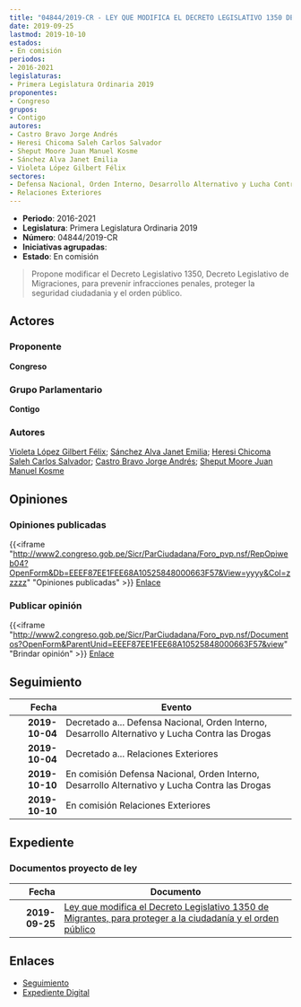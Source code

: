 ```yaml
---
title: "04844/2019-CR - LEY QUE MODIFICA EL DECRETO LEGISLATIVO 1350 DE MIGRANTES, PARA PROTEGER A LA CIUDADANÍA Y EL ORDEN PÚBLICO"
date: 2019-09-25
lastmod: 2019-10-10
estados:
- En comisión
periodos:
- 2016-2021
legislaturas:
- Primera Legislatura Ordinaria 2019
proponentes:
- Congreso
grupos:
- Contigo
autores:
- Castro Bravo Jorge Andrés
- Heresi Chicoma Saleh Carlos Salvador
- Sheput Moore Juan Manuel Kosme
- Sánchez Alva Janet Emilia
- Violeta López Gilbert Félix
sectores:
- Defensa Nacional, Orden Interno, Desarrollo Alternativo y Lucha Contra las Drogas
- Relaciones Exteriores
---
```

- **Periodo**: 2016-2021
- **Legislatura**: Primera Legislatura Ordinaria 2019
- **Número**: 04844/2019-CR
- **Iniciativas agrupadas**: 
- **Estado**: En comisión

> Propone modificar el Decreto Legislativo 1350, Decreto Legislativo de Migraciones, para prevenir infracciones penales, proteger la seguridad ciudadania y el orden público.


## Actores

### Proponente

**Congreso**

### Grupo Parlamentario

**Contigo**

### Autores

[Violeta López Gilbert Félix](mailto:mailto:gvioleta@congreso.gob.pe); [Sánchez Alva Janet Emilia](mailto:mailto:jsancheza@congreso.gob.pe); [Heresi Chicoma Saleh Carlos Salvador](mailto:mailto:sheresi@congreso.gob.pe); [Castro Bravo Jorge Andrés](mailto:mailto:jacastro@congreso.gob.pe); [Sheput Moore Juan Manuel Kosme](mailto:mailto:jsheput@congreso.gob.pe)

## Opiniones

### Opiniones publicadas

{{<iframe "http://www2.congreso.gob.pe/Sicr/ParCiudadana/Foro_pvp.nsf/RepOpiweb04?OpenForm&Db=EEEF87EE1FEE68A10525848000663F57&View=yyyy&Col=zzzzz" "Opiniones publicadas" >}}
[Enlace](http://www2.congreso.gob.pe/Sicr/ParCiudadana/Foro_pvp.nsf/RepOpiweb04?OpenForm&Db=EEEF87EE1FEE68A10525848000663F57&View=yyyy&Col=zzzzz)

### Publicar opinión

{{<iframe "http://www2.congreso.gob.pe/Sicr/ParCiudadana/Foro_pvp.nsf/Documentos?OpenForm&ParentUnid=EEEF87EE1FEE68A10525848000663F57&view" "Brindar opinión" >}}
[Enlace](http://www2.congreso.gob.pe/Sicr/ParCiudadana/Foro_pvp.nsf/Documentos?OpenForm&ParentUnid=EEEF87EE1FEE68A10525848000663F57&view)


## Seguimiento

| Fecha | Evento |
|------:|--------|
| **2019-10-04** | Decretado a... Defensa Nacional, Orden Interno, Desarrollo Alternativo y Lucha Contra las Drogas |
| **2019-10-04** | Decretado a... Relaciones Exteriores |
| **2019-10-10** | En comisión Defensa Nacional, Orden Interno, Desarrollo Alternativo y Lucha Contra las Drogas |
| **2019-10-10** | En comisión Relaciones Exteriores |

## Expediente

### Documentos proyecto de ley

| Fecha | Documento |
|------:|-----------|
| **2019-09-25** | [Ley que modifica el Decreto Legislativo 1350 de Migrantes, para proteger a la ciudadanía y el orden público](http://www.leyes.congreso.gob.pe/Documentos/2016_2021/Proyectos_de_Ley_y_de_Resoluciones_Legislativas/PL04844_20190925.pdf) |

## Enlaces

- [Seguimiento](http://www2.congreso.gob.pe/Sicr/TraDocEstProc/CLProLey2016.nsf/f7fff46988ca05b1052578e100829cc7/12e2b63d86be16300525848000566290?OpenDocument)
- [Expediente Digital](http://www2.congreso.gob.pe/Sicr/TraDocEstProc/Expvirt_2011.nsf/visbusqptramdoc1621/04844?opendocument)

